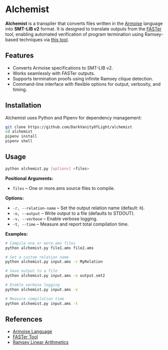 # Alchemist

**Alchemist** is a transpiler that converts files written in the [Armoise](https://tapas.labri.fr/wp/?page_id=17) language into **SMT-LIB v2** format. It is designed to translate outputs from the [FASTer](https://tapas.labri.fr/wp/?page_id=23) tool, enabling automated verification of program termination using Ramsey-based techniques via [this tool](https://github.com/DarkVanityOfLight/RamseyLinearArithmetics).

## Features

* Converts Armoise specifications to SMT-LIB v2.
* Works seamlessly with FASTer outputs.
* Supports termination proofs using infinite Ramsey clique detection.
* Command-line interface with flexible options for output, verbosity, and timing.

## Installation

Alchemist uses Python and Pipenv for dependency management:

```bash
git clone https://github.com/DarkVanityOfLight/alchemist
cd alchemist
pipenv install
pipenv shell
```

## Usage

```bash
python alchemist.py [options] <files>
```

**Positional Arguments:**

* `files` – One or more.ams source files to compile.

**Options:**

* `-r, --relation-name` – Set the output relation name (default: `R`).
* `-o, --output` – Write output to a file (defaults to STDOUT).
* `-v, --verbose` – Enable verbose logging.
* `-t, --time` – Measure and report total compilation time.

**Examples:**

```bash
# Compile one or more.ams files
python alchemist.py file1.ams file2.ams

# Set a custom relation name
python alchemist.py input.ams -r MyRelation

# Save output to a file
python alchemist.py input.ams -o output.smt2

# Enable verbose logging
python alchemist.py input.ams -v

# Measure compilation time
python alchemist.py input.ams -t
```

## References

* [Armoise Language](https://tapas.labri.fr/wp/?page_id=17)
* [FASTer Tool](https://tapas.labri.fr/wp/?page_id=23)
* [Ramsey Linear Arithmetics](https://github.com/DarkVanityOfLight/RamseyLinearArithmetics)
